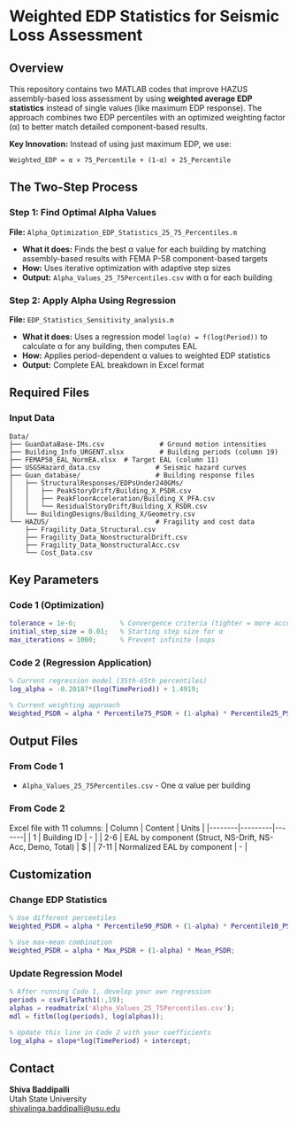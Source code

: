 # Weighted EDP Statistics for Seismic Loss Assessment

## Overview

This repository contains two MATLAB codes that improve HAZUS assembly-based loss assessment by using **weighted average EDP statistics** instead of single values (like maximum EDP response). The approach combines two EDP percentiles with an optimized weighting factor (α) to better match detailed component-based results.

**Key Innovation:** Instead of using just maximum EDP, we use:
```
Weighted_EDP = α × 75_Percentile + (1-α) × 25_Percentile
```

## The Two-Step Process

### Step 1: Find Optimal Alpha Values
**File:** `Alpha_Optimization_EDP_Statistics_25_75_Percentiles.m`

- **What it does:** Finds the best α value for each building by matching assembly-based results with FEMA P-58 component-based targets
- **How:** Uses iterative optimization with adaptive step sizes
- **Output:** `Alpha_Values_25_75Percentiles.csv` with α for each building

### Step 2: Apply Alpha Using Regression
**File:** `EDP_Statistics_Sensitivity_analysis.m`

- **What it does:** Uses a regression model `log(α) = f(log(Period))` to calculate α for any building, then computes EAL
- **How:** Applies period-dependent α values to weighted EDP statistics
- **Output:** Complete EAL breakdown in Excel format

## Required Files

### Input Data
```
Data/
├── GuanDataBase-IMs.csv              # Ground motion intensities
├── Building_Info_URGENT.xlsx         # Building periods (column 19)
├── FEMAP58_EAL_NormEA.xlsx  # Target EAL (column 11)
├── USGSHazard_data.csv              # Seismic hazard curves
├── Guan_database/                   # Building response files
│   ├── StructuralResponses/EDPsUnder240GMs/
│   │   ├── PeakStoryDrift/Building_X_PSDR.csv
│   │   ├── PeakFloorAcceleration/Building_X_PFA.csv
│   │   └── ResidualStoryDrift/Building_X_RSDR.csv
│   └── BuildingDesigns/Building_X/Geometry.csv
└── HAZUS/                           # Fragility and cost data
    ├── Fragility_Data_Structural.csv
    ├── Fragility_Data_NonstructuralDrift.csv
    ├── Fragility_Data_NonstructuralAcc.csv
    └── Cost_Data.csv
```

## Key Parameters

### Code 1 (Optimization)
```matlab
tolerance = 1e-6;           % Convergence criteria (tighter = more accurate)
initial_step_size = 0.01;   % Starting step size for α
max_iterations = 1000;      % Prevent infinite loops
```

### Code 2 (Regression Application)
```matlab
% Current regression model (35th-65th percentiles)
log_alpha = -0.20187*(log(TimePeriod)) + 1.4919;

% Current weighting approach
Weighted_PSDR = alpha * Percentile75_PSDR + (1-alpha) * Percentile25_PSDR;
```

## Output Files

### From Code 1
- `Alpha_Values_25_75Percentiles.csv` - One α value per building

### From Code 2
Excel file with 11 columns:
| Column | Content | Units |
|--------|---------|-------|
| 1 | Building ID | - |
| 2-6 | EAL by component (Struct, NS-Drift, NS-Acc, Demo, Total) | $ |
| 7-11 | Normalized EAL by component | - |

## Customization

### Change EDP Statistics
```matlab
% Use different percentiles
Weighted_PSDR = alpha * Percentile90_PSDR + (1-alpha) * Percentile10_PSDR;

% Use max-mean combination
Weighted_PSDR = alpha * Max_PSDR + (1-alpha) * Mean_PSDR;
```

### Update Regression Model
```matlab
% After running Code 1, develop your own regression
periods = csvFilePath1(:,19);
alphas = readmatrix('Alpha_Values_25_75Percentiles.csv');
mdl = fitlm(log(periods), log(alphas));

% Update this line in Code 2 with your coefficients
log_alpha = slope*log(TimePeriod) + intercept;
```

## Contact

**Shiva Baddipalli**  
Utah State University  
shivalinga.baddipalli@usu.edu

